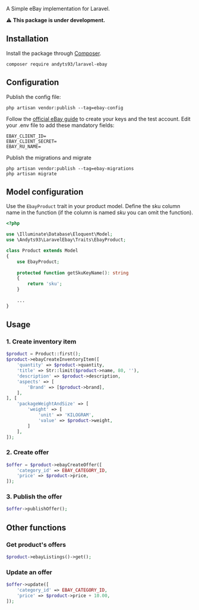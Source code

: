 A Simple eBay implementation for Laravel.

⚠️ **This package is under development.**

## Installation
Install the package through [Composer](https://getcomposer.org).

```shell
composer require andyts93/laravel-ebay
```

## Configuration
Publish the config file:
```shell
php artisan vendor:publish --tag=ebay-config
```
Follow the [official eBay guide](https://developer.ebay.com/api-docs/static/gs_ebay-rest-getting-started-landing.html) to create your keys and the test account. Edit your .env file to add these mandatory fields:
```text
EBAY_CLIENT_ID=
EBAY_CLIENT_SECRET=
EBAY_RU_NAME=
```

Publish the migrations and migrate
```shell
php artisan vendor:publish --tag=ebay-migrations
php artisan migrate
```

## Model configuration
Use the `EbayProduct` trait in your product model. Define the sku column name in the function (if the column is named *sku* you can omit the function).

```php
<?php

use \Illuminate\Database\Eloquent\Model;
use \Andyts93\LaravelEbay\Traits\EbayProduct;

class Product extends Model
{
    use EbayProduct;
    
    protected function getSkuKeyName(): string
    {
        return 'sku';
    }
    
    ...
}
```

## Usage
### 1. Create inventory item
```php
$product = Product::first();
$product->ebayCreateInventoryItem([
    'quantity' => $product->quantity,
    'title' => Str::limit($product->name, 80, ''),
    'description' => $product->description,
    'aspects' => [
        'Brand' => [$product->brand],
    ],
], [
    'packageWeightAndSize' => [
        'weight' => [
            'unit' => 'KILOGRAM',
            'value' => $product->weight,
        ]
    ],
]);
```

### 2. Create offer
```php
$offer = $product->ebayCreateOffer([
    'category_id' => EBAY_CATEGORY_ID,
    'price' => $product->price,
]);
```

### 3. Publish the offer
```php
$offer->publishOffer();
```

## Other functions
### Get product's offers
```php
$product->ebayListings()->get();
```

### Update an offer
```php
$offer->update([
    'category_id' => EBAY_CATEGORY_ID,
    'price' => $product->price + 10.00,
]);
```
